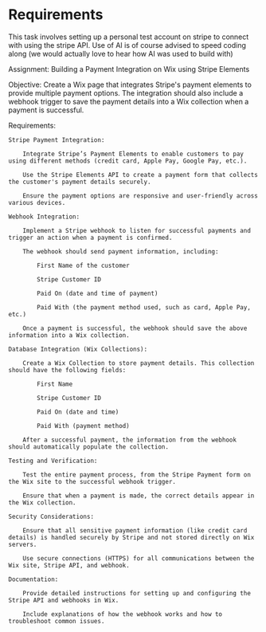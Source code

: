 # Requirements

This task involves setting up a personal test account on stripe to connect with using the stripe API. 
Use of AI is of course advised to speed coding along (we would actually love to hear how AI was used to build with)

Assignment: Building a Payment Integration on Wix using Stripe Elements

Objective: Create a Wix page that integrates Stripe's payment elements to provide multiple payment options. The integration should also include a webhook trigger to save the payment details into a Wix collection when a payment is successful.

Requirements:

    Stripe Payment Integration:

        Integrate Stripe’s Payment Elements to enable customers to pay using different methods (credit card, Apple Pay, Google Pay, etc.).

        Use the Stripe Elements API to create a payment form that collects the customer's payment details securely.

        Ensure the payment options are responsive and user-friendly across various devices.

    Webhook Integration:

        Implement a Stripe webhook to listen for successful payments and trigger an action when a payment is confirmed.

        The webhook should send payment information, including:

            First Name of the customer

            Stripe Customer ID

            Paid On (date and time of payment)

            Paid With (the payment method used, such as card, Apple Pay, etc.)

        Once a payment is successful, the webhook should save the above information into a Wix collection.

    Database Integration (Wix Collections):

        Create a Wix Collection to store payment details. This collection should have the following fields:

            First Name

            Stripe Customer ID

            Paid On (date and time)

            Paid With (payment method)

        After a successful payment, the information from the webhook should automatically populate the collection.

    Testing and Verification:

        Test the entire payment process, from the Stripe Payment form on the Wix site to the successful webhook trigger.

        Ensure that when a payment is made, the correct details appear in the Wix collection.

    Security Considerations:

        Ensure that all sensitive payment information (like credit card details) is handled securely by Stripe and not stored directly on Wix servers.

        Use secure connections (HTTPS) for all communications between the Wix site, Stripe API, and webhook.

    Documentation:

        Provide detailed instructions for setting up and configuring the Stripe API and webhooks in Wix.

        Include explanations of how the webhook works and how to troubleshoot common issues.
